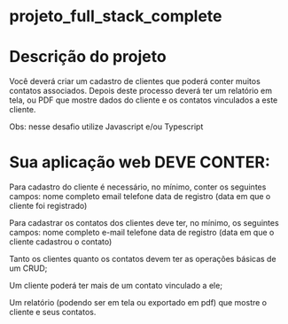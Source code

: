 # projeto_full_stack_complete

# Descrição do projeto
Você deverá criar um cadastro de clientes que poderá conter muitos contatos associados. Depois deste processo deverá ter um relatório em tela, ou PDF que mostre dados do cliente e os contatos vinculados a este cliente.

Obs: nesse desafio utilize Javascript e/ou Typescript

# Sua aplicação web DEVE CONTER:
Para cadastro do cliente é necessário, no mínimo, conter os seguintes campos:
nome completo
email
telefone
data de registro (data em que o cliente foi registrado)

Para cadastrar os contatos dos clientes deve ter, no mínimo, os seguintes campos:
nome completo
e-mail
telefone
data de registro (data em que o cliente cadastrou o contato)

Tanto os clientes quanto os contatos devem ter as operações básicas de um CRUD;

Um cliente poderá ter mais de um contato vinculado a ele;

Um relatório (podendo ser em tela ou exportado em pdf) que mostre o cliente e seus contatos.
